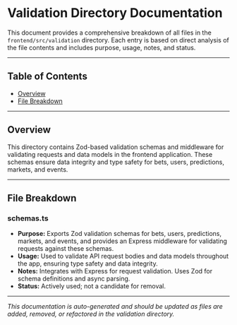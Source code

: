 # Validation Directory Documentation

This document provides a comprehensive breakdown of all files in the `frontend/src/validation` directory. Each entry is based on direct analysis of the file contents and includes purpose, usage, notes, and status.

---

## Table of Contents

- [Overview](#overview)
- [File Breakdown](#file-breakdown)

---

## Overview

This directory contains Zod-based validation schemas and middleware for validating requests and data models in the frontend application. These schemas ensure data integrity and type safety for bets, users, predictions, markets, and events.

---

## File Breakdown

### schemas.ts

- **Purpose:** Exports Zod validation schemas for bets, users, predictions, markets, and events, and provides an Express middleware for validating requests against these schemas.
- **Usage:** Used to validate API request bodies and data models throughout the app, ensuring type safety and data integrity.
- **Notes:** Integrates with Express for request validation. Uses Zod for schema definitions and async parsing.
- **Status:** Actively used; not a candidate for removal.

---

_This documentation is auto-generated and should be updated as files are added, removed, or refactored in the validation directory._
